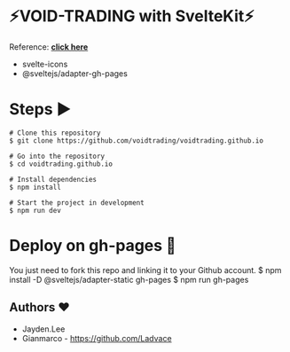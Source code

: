 # ⚡️VOID-TRADING with SvelteKit⚡️

Reference: **[click here](https://gianmarco.netlify.app/)**

- svelte-icons
- @sveltejs/adapter-gh-pages

# Steps ▶️

```
# Clone this repository
$ git clone https://github.com/voidtrading/voidtrading.github.io
```

```
# Go into the repository
$ cd voidtrading.github.io 
```

```
# Install dependencies
$ npm install
```

```
# Start the project in development
$ npm run dev
```

# Deploy on gh-pages 🚀
You just need to fork this repo and linking it to your Github account.
$ npm install -D @sveltejs/adapter-static gh-pages
$ npm run gh-pages

## Authors ❤️

- Jayden.Lee
- Gianmarco - https://github.com/Ladvace
